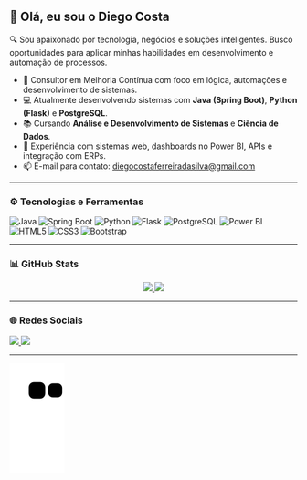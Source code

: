 ## 👋 Olá, eu sou o Diego Costa

🔍 Sou apaixonado por tecnologia, negócios e soluções inteligentes. Busco oportunidades para aplicar minhas habilidades em desenvolvimento e automação de processos.

- 💼 Consultor em Melhoria Contínua com foco em lógica, automações e desenvolvimento de sistemas.
- 💻 Atualmente desenvolvendo sistemas com **Java (Spring Boot)**, **Python (Flask)** e **PostgreSQL**.
- 📚 Cursando **Análise e Desenvolvimento de Sistemas** e **Ciência de Dados**.
- 🚀 Experiência com sistemas web, dashboards no Power BI, APIs e integração com ERPs.
- 📫 E-mail para contato: diegocostaferreiradasilva@gmail.com

---

### ⚙️ Tecnologias e Ferramentas

![Java](https://img.shields.io/badge/Java-ED8B00?style=for-the-badge&logo=java&logoColor=white)
![Spring Boot](https://img.shields.io/badge/Spring_Boot-6DB33F?style=for-the-badge&logo=spring-boot&logoColor=white)
![Python](https://img.shields.io/badge/Python-3776AB?style=for-the-badge&logo=python&logoColor=white)
![Flask](https://img.shields.io/badge/Flask-000000?style=for-the-badge&logo=flask&logoColor=white)
![PostgreSQL](https://img.shields.io/badge/PostgreSQL-336791?style=for-the-badge&logo=postgresql&logoColor=white)
![Power BI](https://img.shields.io/badge/Power_BI-F2C811?style=for-the-badge&logo=powerbi&logoColor=black)
![HTML5](https://img.shields.io/badge/HTML5-E34F26?style=for-the-badge&logo=html5&logoColor=white)
![CSS3](https://img.shields.io/badge/CSS3-1572B6?style=for-the-badge&logo=css3&logoColor=white)
![Bootstrap](https://img.shields.io/badge/Bootstrap-7952B3?style=for-the-badge&logo=bootstrap&logoColor=white)

---

### 📊 GitHub Stats

<div align="center">
  <a href="https://github.com/DiegoCost4">
    <img src="https://github-readme-stats.vercel.app/api?username=DiegoCost4&show_icons=true&theme=dark&include_all_commits=true&count_private=true&hide_rank=false&custom_title=Estatísticas%20do%20Diego&hide_border=false&card_width=500&locale=pt-BR&hide_title=false" />
    <img height="180em" src="https://github-readme-stats.vercel.app/api/top-langs/?username=DiegoCost4&layout=compact&langs_count=7&theme=dark"/>
  </a>
</div>

---

### 🌐 Redes Sociais

<div>
  <a href="https://instagram.com/diego_cost4" target="_blank">
    <img src="https://img.shields.io/badge/-Instagram-%23E4405F?style=for-the-badge&logo=instagram&logoColor=white">
  </a>
  <a href="https://www.linkedin.com/in/diego-costa-77535a185" target="_blank">
    <img src="https://img.shields.io/badge/-LinkedIn-%230077B5?style=for-the-badge&logo=linkedin&logoColor=white">
  </a>
</div>

---

![Snake animation](https://github.com/rafaballerini/rafaballerini/blob/output/github-contribution-grid-snake.svg)
